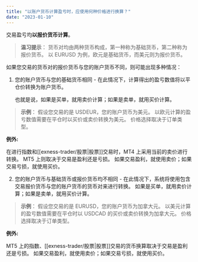 ```yaml
---
title: "以账户货币计算盈亏时，应使用何种价格进行换算？"
date: "2023-01-10"
---
```


交易盈亏均**以报价货币计算**。

> **温习提示**：
> 货币对均由两种货币构成，第一种称为基础货币，第二种称为报价货币。 以 EURUSD 为例，欧元是基础货币，而美元则为报价货币。

如果您交易的货币对的报价货币与您的账户货币不同，则可能出现多种情况：

1. 您的账户货币与您的基础货币相同 - 在此情况下，计算得出的盈亏数值将以平仓价转换为账户货币。
    
    也就是说，如果是买单，就用卖价计算；如果是卖单，就用买价计算。
    

> **示例**：
> 假设您交易的是 USDEUR，您的账户货币为美元。 以欧元计算的盈亏数值需要在平仓时以买价或卖价转换为美元。 价格选择取决于订单类型。

**例外:**

在进行指数和[[exness-trader/股票|股票]]交易时，MT4 上采用当前的卖价进行转换。 MT5 上则取决于交易是盈利还是亏损。 如果交易盈利，就使用卖价；如果交易亏损，就使用买价。

2. 您的账户货币与基础货币或报价货币均不相同 - 在此情况下，系统将使用包含交易报价货币与您的账户货币的货币对来进行转换。 如果是买单，就用卖价计算；如果是卖单，就用买价计算。

> **示例**：
> 假设您交易的是 EURUSD，您的账户货币为加拿大元。 以美元计算的盈亏数值需要在平仓时以 USDCAD 的买价或卖价转换为加拿大元。 价格选择取决于订单类型。

**例外:**

MT5 上的指数、[[exness-trader/股票|股票]]交易的货币换算取决于交易是盈利还是亏损。 如果交易盈利，就使用卖价；如果交易亏损，就使用买价。
